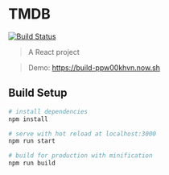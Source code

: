 # TMDB

[![Build Status](https://travis-ci.org/Curiosity10/reactjs-films-homework.svg?branch=master)](https://travis-ci.org/Curiosity10/reactjs-films-homework)

> A React project

> Demo: https://build-ppw00khvn.now.sh

## Build Setup

``` bash
# install dependencies
npm install

# serve with hot reload at localhost:3000
npm run start

# build for production with minification
npm run build


